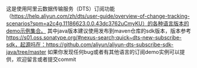 这是使用阿里云数据传输服务（DTS）订阅功能（https://help.aliyun.com/zh/dts/user-guide/overview-of-change-tracking-scenarios?spm=a2c4g.11186623.0.0.43dc3762uCmyKU）的各种语言版本的demo示例集合。
其中java版本建议使用发布到maven仓库的sdk版本，版本参考 https://s01.oss.sonatype.org/#nexus-search;quick~dts-new-subscribe-sdk，起源吗在：https://github.com/aliyun/aliyun-dts-subscribe-sdk-java/tree/master
如果你发现任何bug或者有其他语言的订阅demo实例可以提供，欢迎留言或者提交commit
